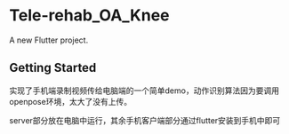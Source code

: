 # Tele-rehab_OA_Knee

A new Flutter project.

## Getting Started

实现了手机端录制视频传给电脑端的一个简单demo，动作识别算法因为要调用openpose环境，太大了没有上传。

server部分放在电脑中运行，其余手机客户端部分通过flutter安装到手机中即可

